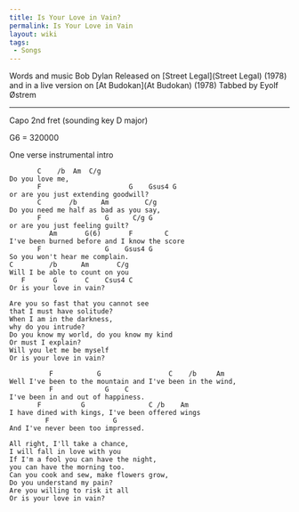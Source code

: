 ```yaml
---
title: Is Your Love in Vain?
permalink: Is Your Love in Vain
layout: wiki
tags:
 - Songs
---
```


Words and music Bob Dylan
Released on [Street Legal](Street Legal) (1978) and in a live
version on [At Budokan](At Budokan) (1978)
Tabbed by Eyolf Østrem

* * * * *

Capo 2nd fret (sounding key D major)

G6 = 320000

One verse instrumental intro

           C    /b  Am  C/g
    Do you love me,
           F                      G    Gsus4 G
    or are you just extending goodwill?
           C       /b      Am         C/g
    Do you need me half as bad as you say,
           F                G      C/g G
    or are you just feeling guilt?
              Am       G(6)       F        C
    I've been burned before and I know the score
           F                G    Gsus4 G
    So you won't hear me complain.
    C         /b      Am       C/g
    Will I be able to count on you
       F       G       C    Csus4 C
    Or is your love in vain?

    Are you so fast that you cannot see
    that I must have solitude?
    When I am in the darkness,
    why do you intrude?
    Do you know my world, do you know my kind
    Or must I explain?
    Will you let me be myself
    Or is your love in vain?

              F           G                 C    /b     Am
    Well I've been to the mountain and I've been in the wind,
              F             G    C
    I've been in and out of happiness.
           F          G                C /b    Am
    I have dined with kings, I've been offered wings
             F                G
    And I've never been too impressed.

    All right, I'll take a chance,
    I will fall in love with you
    If I'm a fool you can have the night,
    you can have the morning too.
    Can you cook and sew, make flowers grow,
    Do you understand my pain?
    Are you willing to risk it all
    Or is your love in vain?
